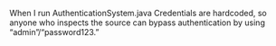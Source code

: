 When I run AuthenticationSystem.java Credentials are hardcoded, so anyone who inspects the source can bypass authentication by using “admin”/“password123.”